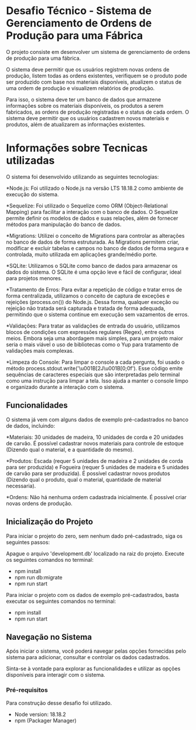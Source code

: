 # Desafio Técnico - Sistema de Gerenciamento de Ordens de Produção para uma Fábrica

O projeto consiste em desenvolver um sistema de gerenciamento de ordens de produção para uma fábrica. 

O sistema deve permitir que os usuários registrem novas ordens de produção, listem todas as ordens existentes, verifiquem se o produto pode ser produzido com base nos materiais disponíveis, atualizem o status de uma ordem de produção e visualizem relatórios de produção.

Para isso, o sistema deve ter um banco de dados que armazene informações sobre os materiais disponíveis, os produtos a serem fabricados, as ordens de produção registradas e o status de cada ordem. O sistema deve permitir que os usuários cadastrem novos materiais e produtos, além de atualizarem as informações existentes.

# Informações sobre Tecnicas utilizadas
O sistema foi desenvolvido utilizando as seguintes tecnologias:

*Node.js: Foi utilizado o Node.js na versão LTS 18.18.2 como ambiente de execução do sistema.

*Sequelize: Foi utilizado o Sequelize como ORM (Object-Relational Mapping) para facilitar a interação com o banco de dados. O Sequelize permite definir os modelos de dados e suas relações, além de fornecer métodos para manipulação do banco de dados.

*Migrations: Utilizei o conceito de Migrations para controlar as alterações no banco de dados de forma estruturada. As Migrations permitem criar, modificar e excluir tabelas e campos no banco de dados de forma segura e controlada, muito utilizada em aplicações grande/médio porte.

*SQLite: Utilizamos o SQLite como banco de dados para armazenar os dados do sistema. O SQLite é uma opção leve e fácil de configurar, ideal para projetos menores.

*Tratamento de Erros: Para evitar a repetição de código e tratar erros de forma centralizada, utilizamos o conceito de captura de exceções e rejeições (process.on()) do Node.js. Dessa forma, qualquer exceção ou rejeição não tratada será capturada e tratada de forma adequada, permitindo que o sistema continue em execução sem vazamentos de erros.

*Validações: Para tratar as validações de entrada do usuário, utilizamos blocos de condições com expressões regulares (Regex), entre outros meios. Embora seja uma abordagem mais simples, para um projeto maior seria o mais viável o uso de bibliotecas como o Yup para tratamento de validações mais complexas.

*Limpeza do Console: Para limpar o console a cada pergunta, foi usado o método process.stdout.write('\u001B[2J\u001B[0;0f'). Esse código emite sequências de caracteres especiais que são interpretadas pelo terminal como uma instrução para limpar a tela. Isso ajuda a manter o console limpo e organizado durante a interação com o sistema.

## Funcionalidades

O sistema já vem com alguns dados de exemplo pré-cadastrados no banco de dados, incluindo:

*Materiais: 30 unidades de madeira, 10 unidades de corda e 20 unidades de carvão. É possível cadastrar novos materiais para controle de estoque (Dizendo qual o material, e a quantidade do mesmo).

*Produtos: Escada (requer 5 unidades de madeira e 2 unidades de corda para ser produzida) e Fogueira (requer 5 unidades de madeira e 5 unidades de carvão para ser produzida). É possível cadastrar novos produtos (Dizendo qual o produto, qual o material, quantidade de material necessaria).

*Ordens: Não há nenhuma ordem cadastrada inicialmente. É possível criar novas ordens de produção.

## Inicialização do Projeto

Para iniciar o projeto do zero, sem nenhum dado pré-cadastrado, siga os seguintes passos:

Apague o arquivo 'development.db' localizado na raiz do projeto.
Execute os seguintes comandos no terminal:

- npm install
- npm run db:migrate
- npm run start

Para iniciar o projeto com os dados de exemplo pré-cadastrados, basta executar os seguintes comandos no terminal:

- npm install
- npm run start

## Navegação no Sistema

Após iniciar o sistema, você poderá navegar pelas opções fornecidas pelo sistema para adicionar, consultar e controlar os dados cadastrados.

Sinta-se à vontade para explorar as funcionalidades e utilizar as opções disponíveis para interagir com o sistema.


### Pré-requisitos
Para construção desse desafio foi utilizado.
- Node version: 18.18.2
- npm (Packager Manager)
